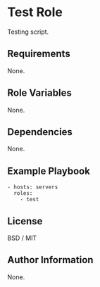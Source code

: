 Test Role
=========

Testing script.

Requirements
------------

None.

Role Variables
--------------

None.

Dependencies
------------

None.

Example Playbook
----------------

```
- hosts: servers
  roles:
    - test
```

License
-------

BSD / MIT

Author Information
------------------

None.
